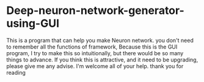 # Deep-neuron-network-generator-using-GUI
This is a program that can help you make Neuron network.
you don't need to remember all the functions of framework, Because this is the GUI program, 
I try to make this so intuitionally, but there would be so many things to advance.
If you think this is attractive, and it need to be upgrading, please give me any advise.
I'm welcome all of your help.
thank you for reading
